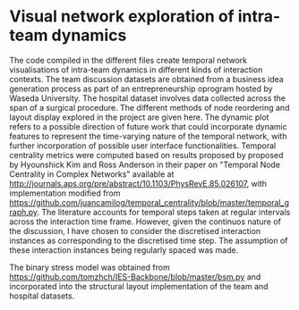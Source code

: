 # Visual network exploration of intra-team dynamics

The code compiled in the different files create temporal network visualisations of intra-team dynamics in different kinds of interaction contexts. The team discussion datasets are obtained from a business idea generation process as part of an entrepreneurship oprogram hosted by Waseda University. The hospital dataset involves data collected across the span of a surgical procedure.
The different methods of node reordering and layout display explored in the project are given here. The dynamic plot refers to a possible direction of future work that could incorporate dynamic features to represent the time-varying nature of the temporal network, with further incorporation of possible user interface functionalities. 
Temporal centrality metrics were computed based on results proposed by proposed by Hyounshick Kim and Ross Anderson in their paper on "Temporal Node Centrality in Complex Networks" available at http://journals.aps.org/pre/abstract/10.1103/PhysRevE.85.026107, with implementation modified from https://github.com/juancamilog/temporal_centrality/blob/master/temporal_graph.py. The literature accounts for temporal steps taken at regular intervals across the interaction time frame. However, given the continuos nature of the discussion, I have chosen to consider the discretised interaction instances as corresponding to the discretised time step. The assumption of these interaction instances being regularly spaced was made.

The binary stress model was obtained from https://github.com/tomzhch/IES-Backbone/blob/master/bsm.py and incorporated into the structural layout implementation of the team and hospital datasets.

 
